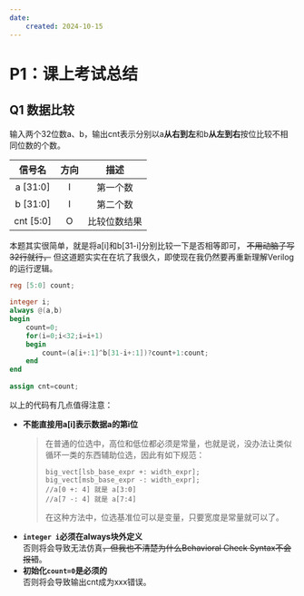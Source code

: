 ```yaml
---
date:
    created: 2024-10-15
---
```

# P1：课上考试总结

## Q1 数据比较

输入两个32位数a、b，输出cnt表示分别以a**从右到左**和b**从左到右**按位比较不相同位数的个数。

|    信号名    |方向|描述|
|:---------:|:---:|:-----:|
| a [31:0]  |I|第一个数|
| b [31:0]  |I|第二个数|
| cnt [5:0] |O|比较位数结果|

本题其实很简单，就是将a[i]和b[31-i]分别比较一下是否相等即可， <del>不用动脑子写32行就行，</del>
但这道题实实在在坑了我很久，即使现在我仍然要再重新理解Verilog的运行逻辑。

```verilog
reg [5:0] count;
	
integer i;
always @(a,b)
begin
    count=0;
    for(i=0;i<32;i=i+1)
    begin
        count=(a[i+:1]^b[31-i+:1])?count+1:count;
    end
end
	
assign cnt=count;
```
以上的代码有几点值得注意：

* **不能直接用a[i]表示数据a的第i位**
  > 在普通的位选中，高位和低位都必须是常量，也就是说，没办法让类似循环一类的东西辅助位选，因此有如下规范：
  > <pre><code>big_vect[lsb_base_expr +: width_expr];
  > big_vect[msb_base_expr -: width_expr];
  > //a[0 +: 4] 就是 a[3:0]
  > //a[7 -: 4] 就是 a[7:4]</code></pre>
  > 在这种方法中，位选基准位可以是变量，只要宽度是常量就可以了。
* **`integer i`必须在always块外定义**  
  否则将会导致无法仿真<del>，但我也不清楚为什么Behavioral Check Syntax不会报错</del>。
* **初始化`count=0`是必须的**  
  否则将会导致输出cnt成为xxx错误。